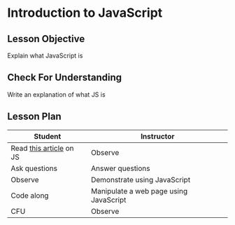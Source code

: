 # Introduction to JavaScript

## Lesson Objective

Explain what JavaScript is

## Check For Understanding

Write an explanation of what JS is

## Lesson Plan

| Student | Instructor |
| --- | --- |
| Read [this article](https://javascript.info/intro) on JS | Observe |
| Ask questions | Answer questions |
| Observe | Demonstrate using JavaScript |
| Code along | Manipulate a web page using JavaScript |
| CFU | Observe |
